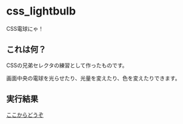 # css_lightbulb
CSS電球にゃ！

## これは何？
CSSの兄弟セレクタの練習として作ったものです。

画面中央の電球を光らせたり、光量を変えたり、色を変えたりできます。

## 実行結果
[ここからどうぞ](https://lumlilia.net/lab/css-de-light)
